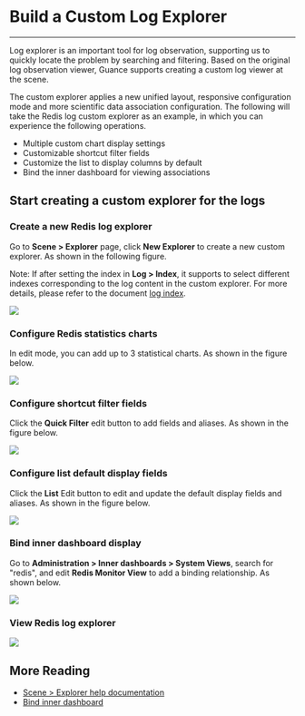 # Build a Custom Log Explorer
---

Log explorer is an important tool for log observation, supporting us to quickly locate the problem by searching and filtering. Based on the original log observation viewer, Guance supports creating a custom log viewer at the scene.

The custom explorer applies a new unified layout, responsive configuration mode and more scientific data association configuration. The following will take the Redis log custom explorer as an example, in which you can experience the following operations.

- Multiple custom chart display settings
- Customizable shortcut filter fields
- Customize the list to display columns by default
- Bind the inner dashboard for viewing associations

## Start creating a custom explorer for the logs
### Create a new Redis log explorer
Go to **Scene > Explorer** page, click **New Explorer** to create a new custom explorer. As shown in the following figure.

Note: If after setting the index in **Log > Index**, it supports to select different indexes corresponding to the log content in the custom explorer. For more details, please refer to the document [log index](../../logs/multi-index.md).

![](../img/1111.gif)

### Configure Redis statistics charts
In edit mode, you can add up to 3 statistical charts. As shown in the figure below.

![](../img/2222.gif)

### Configure shortcut filter fields
Click the **Quick Filter** edit button to add fields and aliases. As shown in the figure below.

![](../img/3333.gif)

### Configure list default display fields
Click the **List** Edit button to edit and update the default display fields and aliases. As shown in the figure below.

![](../img/4444.gif)

### Bind inner dashboard display
Go to **Administration > Inner dashboards > System Views**, search for "redis", and edit **Redis Monitor View** to add a binding relationship. As shown below.

![](../img/5555.gif)

### View Redis log explorer

![](../img/6666.gif)

## More Reading

- [Scene > Explorer help documentation](index.md)
- [Bind inner dashboard](../../scene/built-in-view/bind-view.md)

